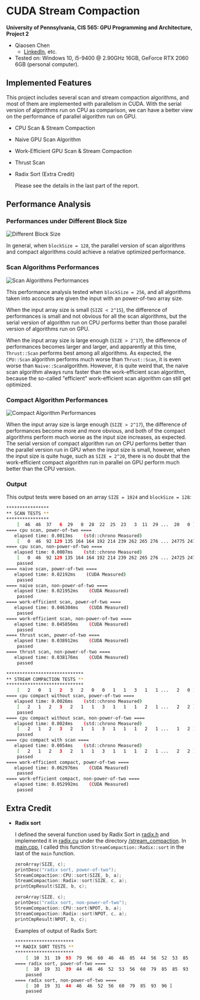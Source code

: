 CUDA Stream Compaction
======================

**University of Pennsylvania, CIS 565: GPU Programming and Architecture, Project 2**

* Qiaosen Chen
  * [LinkedIn](https://www.linkedin.com/in/qiaosen-chen-725699141/), etc.
* Tested on: Windows 10, i5-9400 @ 2.90GHz 16GB, GeForce RTX 2060 6GB (personal computer).

## Implemented Features

This project includes several scan and stream compaction algorithms, and most of them are implemented with parallelism in CUDA. With the serial version of algorithms run on CPU as comparison, we can have a better view on the performance of parallel algorithm run on GPU. 

- CPU Scan & Stream Compaction

- Naive GPU Scan Algorithm

- Work-Efficient GPU Scan & Stream Compaction

- Thrust Scan

- Radix Sort (Extra Credit)

  Please see the details in the last part of the report.

## Performance Analysis

### Performances under Different Block Size 

![Different Block Size](https://github.com/giaosame/Project2-Stream-Compaction/blob/master/img/different_blocksize_perf.png)

In general, when ```blockSize = 128```, the parallel version of scan algorithms and compact algorithms could achieve a relative optimized performance.

### Scan Algorithms Performances

![Scan Algorithms Performances](https://github.com/giaosame/Project2-Stream-Compaction/blob/master/img/different_arraysize_scan_perf.png)

This performance analysis tested when ```blockSize = 256```, and all algorithms taken into accounts are given the input with an power-of-two array size.

When the input array size is small (```SIZE < 2^15```), the difference of performances is small and not obvious for all the scan algorithms, but the serial version of algorithm run on CPU performs better than those parallel version of algorithms run on GPU. 

When the input array size is large enough (```SIZE > 2^17```), the difference of performances becomes larger and larger, and apparently at this time, ```Thrust::Scan``` performs best among all algorithms. As expected, the ```CPU::Scan``` algorithm performs much worse than ```Thrust::Scan```, it is even worse than ```Naive::Scan```algorithm. However, it is quite weird that, the naive scan algorithm always runs faster than the work-efficient scan algorithm, because the so-called "efficient" work-efficient scan algorithm can still get optimized.  

### Compact Algorithm Performances

![Compact Algorithm Performances](https://github.com/giaosame/Project2-Stream-Compaction/blob/master/img/different_arraysize_compact_perf.png)

When the input array size is large enough (```SIZE > 2^17```), the difference of performances become more and more obvious, and both of the compact algorithms perform much worse as the input size increases, as expected. The serial version of compact algorithm run on CPU performs better than the parallel version run in GPU when the input size is small, however, when the input size is quite huge, such as ```SIZE = 2^20```, there is no doubt that the work-efficient compact algorithm run in parallel on GPU perform much better than the CPU version.

### Output

This output tests were based on an array ```SIZE = 1024``` and ```blockSize = 128```:

```bash
****************
** SCAN TESTS **
****************
    [  46  46  37   6  29   0  28  22  25  23   3  11  29 ...  20   0 ]
==== cpu scan, power-of-two ====
   elapsed time: 0.0013ms    (std::chrono Measured)
    [   0  46  92 129 135 164 164 192 214 239 262 265 276 ... 24775 24795 ]
==== cpu scan, non-power-of-two ====
   elapsed time: 0.0007ms    (std::chrono Measured)
    [   0  46  92 129 135 164 164 192 214 239 262 265 276 ... 24725 24751 ]
    passed
==== naive scan, power-of-two ====
   elapsed time: 0.02192ms    (CUDA Measured)
    passed
==== naive scan, non-power-of-two ====
   elapsed time: 0.021952ms    (CUDA Measured)
    passed
==== work-efficient scan, power-of-two ====
   elapsed time: 0.046304ms    (CUDA Measured)
    passed
==== work-efficient scan, non-power-of-two ====
   elapsed time: 0.045856ms    (CUDA Measured)
    passed
==== thrust scan, power-of-two ====
   elapsed time: 0.038912ms    (CUDA Measured)
    passed
==== thrust scan, non-power-of-two ====
   elapsed time: 0.038176ms    (CUDA Measured)
    passed

*****************************
** STREAM COMPACTION TESTS **
*****************************
    [   2   0   1   2   3   2   0   0   1   1   3   1   1 ...   2   0 ]
==== cpu compact without scan, power-of-two ====
   elapsed time: 0.0026ms    (std::chrono Measured)
    [   2   1   2   3   2   1   1   3   1   1   1   2   1 ...   2   2 ]
    passed
==== cpu compact without scan, non-power-of-two ====
   elapsed time: 0.0024ms    (std::chrono Measured)
    [   2   1   2   3   2   1   1   3   1   1   1   2   1 ...   1   2 ]
    passed
==== cpu compact with scan ====
   elapsed time: 0.0054ms    (std::chrono Measured)
    [   2   1   2   3   2   1   1   3   1   1   1   2   1 ...   2   2 ]
    passed
==== work-efficient compact, power-of-two ====
   elapsed time: 0.062976ms    (CUDA Measured)
    passed
==== work-efficient compact, non-power-of-two ====
   elapsed time: 0.052992ms    (CUDA Measured)
    passed
```

## Extra Credit

- **Radix sort**

  I defined the several function used by Radix Sort in [radix.h](https://github.com/giaosame/Project2-Stream-Compaction/blob/master/stream_compaction/radix.h) and implemented it in [radix.cu](https://github.com/giaosame/Project2-Stream-Compaction/blob/master/stream_compaction/radix.cu) under the directory [/stream_compaction](https://github.com/giaosame/Project2-Stream-Compaction/tree/master/stream_compaction). In [main.cpp](https://github.com/giaosame/Project2-Stream-Compaction/blob/master/src/main.cpp), I called this function ```StreamCompaction::Radix::sort``` in the last of the ```main``` function.

  ```c++
  zeroArray(SIZE, c);
  printDesc("radix sort, power-of-two");
  StreamCompaction::CPU::sort(SIZE, b, a);
  StreamCompaction::Radix::sort(SIZE, c, a);
  printCmpResult(SIZE, b, c);
  
  zeroArray(SIZE, c);
  printDesc("radix sort, non-power-of-two");
  StreamCompaction::CPU::sort(NPOT, b, a);
  StreamCompaction::Radix::sort(NPOT, c, a);
  printCmpResult(NPOT, b, c);
  ```

  Examples of output of Radix Sort:

  ```bash
  **********************
  ** RADIX SORT TESTS **
  **********************
      [  10  31  19  93  79  96  60  46  46  85  44  56  52  53  85  39 ]
  ==== radix sort, power-of-two ====
      [  10  19  31  39  44  46  46  52  53  56  60  79  85  85  93  96 ]
      passed
  ==== radix sort, non-power-of-two ====
      [  10  19  31  44  46  46  52  56  60  79  85  93  96 ]
      passed
  ```

  

  

